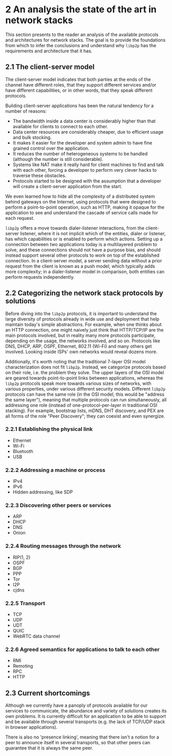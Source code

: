 2 An analysis the state of the art in network stacks
====================================================

This section presents to the reader an analysis of the available protocols and architectures for network stacks. The goal is to provide the foundations from which to infer the conclusions and understand why `libp2p` has the requirements and architecture that it has.

## 2.1 The client-server model

The client-server model indicates that both parties at the ends of the channel have different roles, that they support different services and/or have different capabilities, or in other words, that they speak different protocols.

Building client-server applications has been the natural tendency for a number of reasons:

- The bandwidth inside a data center is considerably higher than that available for clients to connect to each other.
- Data center resources are considerably cheaper, due to efficient usage and bulk stocking.
- It makes it easier for the developer and system admin to have fine grained control over the application.
- It reduces the number of heterogeneous systems to be handled (although the number is still considerable).
- Systems like NAT make it really hard for client machines to find and talk with each other, forcing a developer to perform very clever hacks to traverse these obstacles.
- Protocols started to be designed with the assumption that a developer will create a client-server application from the start.

We even learned how to hide all the complexity of a distributed system behind gateways on the Internet, using protocols that were designed to perform a point-to-point operation, such as HTTP, making it opaque for the application to see and understand the cascade of service calls made for each request.

`libp2p` offers a move towards dialer-listener interactions, from the client-server listener, where it is not implicit which of the entities, dialer or listener, has which capabilities or is enabled to perform which actions. Setting up a connection between two applications today is a multilayered problem to solve, and these connections should not have a purpose bias, and should instead support several other protocols to work on top of the established connection. In a client-server model, a server sending data without a prior request from the client is known as a push model, which typically adds more complexity; in a dialer-listener model in comparison, both entities can perform requests independently.

## 2.2 Categorizing the network stack protocols by solutions

Before diving into the `libp2p` protocols, it is important to understand the large diversity of protocols already in wide use and deployment that help maintain today's simple abstractions. For example, when one thinks about an HTTP connection, one might naively just think that HTTP/TCP/IP are the main protocols involved, but in reality many more protocols participate, depending on the usage, the networks involved, and so on. Protocols like DNS, DHCP, ARP, OSPF, Ethernet, 802.11 (Wi-Fi) and many others get involved. Looking inside ISPs' own networks would reveal dozens more.

Additionally, it's worth noting that the traditional 7-layer OSI model characterization does not fit `libp2p`. Instead, we categorize protocols based on their role, i.e. the problem they solve. The upper layers of the OSI model are geared towards point-to-point links between applications, whereas the `libp2p` protocols speak more towards various sizes of networks, with various properties, under various different security models. Different `libp2p` protocols can have the same role (in the OSI model, this would be "address the same layer"), meaning that multiple protocols can run simultaneously, all addressing one role (instead of one-protocol-per-layer in traditional OSI stacking). For example, bootstrap lists, mDNS, DHT discovery, and PEX are all forms of the role "Peer Discovery"; they can coexist and even synergize.

### 2.2.1 Establishing the physical link

- Ethernet
- Wi-Fi
- Bluetooth
- USB

### 2.2.2 Addressing a machine or process

- IPv4
- IPv6
- Hidden addressing, like SDP

### 2.2.3 Discovering other peers or services

- ARP
- DHCP
- DNS
- Onion

### 2.2.4 Routing messages through the network

- RIP(1, 2)
- OSPF
- BGP
- PPP
- Tor
- I2P
- cjdns

### 2.2.5 Transport

- TCP
- UDP
- UDT
- QUIC
- WebRTC data channel

### 2.2.6 Agreed semantics for applications to talk to each other

- RMI
- Remoting
- RPC
- HTTP

## 2.3 Current shortcomings

Although we currently have a panoply of protocols available for our services to communicate, the abundance and variety of solutions creates its own problems. It is currently difficult for an application to be able to support and be available through several transports (e.g. the lack of TCP/UDP stack in browser applications).

There is also no 'presence linking', meaning that there isn't a notion for a peer to announce itself in several transports, so that other peers can guarantee that it is always the same peer.
